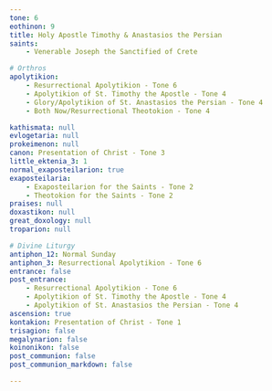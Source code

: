 ```yaml
---
tone: 6
eothinon: 9
title: Holy Apostle Timothy & Anastasios the Persian
saints:
    - Venerable Joseph the Sanctified of Crete

# Orthros
apolytikion:
    - Resurrectional Apolytikion - Tone 6
    - Apolytikion of St. Timothy the Apostle - Tone 4
    - Glory/Apolytikion of St. Anastasios the Persian - Tone 4
    - Both Now/Resurrectional Theotokion - Tone 4

kathismata: null
evlogetaria: null
prokeimenon: null
canon: Presentation of Christ - Tone 3
little_ektenia_3: 1
normal_exaposteilarion: true
exaposteilaria:
    - Exaposteilarion for the Saints - Tone 2
    - Theotokion for the Saints - Tone 2
praises: null
doxastikon: null
great_doxology: null
troparion: null

# Divine Liturgy
antiphon_12: Normal Sunday
antiphon_3: Resurrectional Apolytikion - Tone 6
entrance: false
post_entrance:
    - Resurrectional Apolytikion - Tone 6
    - Apolytikion of St. Timothy the Apostle - Tone 4
    - Apolytikion of St. Anastasios the Persian - Tone 4
ascension: true
kontakion: Presentation of Christ - Tone 1
trisagion: false
megalynarion: false
koinonikon: false
post_communion: false
post_communion_markdown: false

---
```


